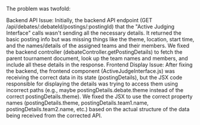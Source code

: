 The problem was twofold:

Backend API Issue: Initially, the backend API endpoint (GET /api/debates/:debateId/postings/:postingId) that the "Active Judging Interface" calls wasn't sending all the necessary details. It returned the basic posting info but was missing things like the theme, location, start time, and the names/details of the assigned teams and their members. We fixed the backend controller (debateController.getPostingDetails) to fetch the parent tournament document, look up the team names and members, and include all these details in the response.
Frontend Display Issue: After fixing the backend, the frontend component (ActiveJudgeInterface.js) was receiving the correct data in its state (postingDetails), but the JSX code responsible for displaying the details was trying to access them using incorrect paths (e.g., maybe postingDetails.debate.theme instead of the correct postingDetails.theme). We fixed the JSX to use the correct property names (postingDetails.theme, postingDetails.team1.name, postingDetails.team2.name, etc.) based on the actual structure of the data being received from the corrected API.